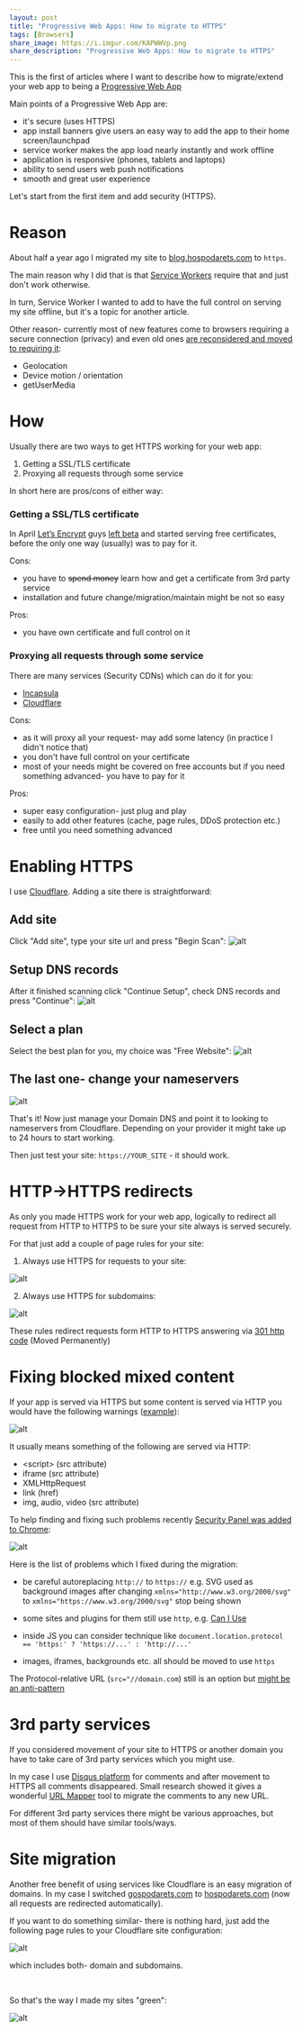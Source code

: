 ```yaml
---
layout: post
title: "Progressive Web Apps: How to migrate to HTTPS"
tags: [Browsers]
share_image: https://i.imgur.com/KAPWWVp.png
share_description: "Progressive Web Apps: How to migrate to HTTPS" 
---
```


This is the first of articles where I want to describe how to
migrate/extend your web app to being a [Progressive Web App](https://developers.google.com/web/progressive-web-apps/)

Main points of a Progressive Web App are:

* it's secure (uses HTTPS)
* app install banners give users an easy way to add the app to their home screen/launchpad
* service worker makes the app load nearly instantly and work offline
* application is responsive (phones, tablets and laptops)
* ability to send users web push notifications
* smooth and great user experience

Let's start from the first item and add security (HTTPS). 

<div class="more"></div>


# Reason

About half a year ago I migrated my site to [blog.hospodarets.com](https://blog.hospodarets.com/) to `https`.

The main reason why I did that is that [Service Workers](https://github.com/slightlyoff/ServiceWorker/blob/master/explainer.md)
require that and just don't work otherwise.

In turn, Service Worker I wanted to add to have the full control on serving my site offline,
but it's a topic for another article.

Other reason- currently most of new features come to browsers requiring a secure connection (privacy)
and even old ones [are reconsidered and moved to requiring it](https://sites.google.com/a/chromium.org/dev/Home/chromium-security/deprecating-powerful-features-on-insecure-origins):

- Geolocation
- Device motion / orientation
- getUserMedia


# How

Usually there are two ways to get HTTPS working for your web app:

1. Getting a SSL/TLS certificate
2. Proxying all requests through some service

In short here are pros/cons of either way:

### Getting a SSL/TLS certificate

In April [Let’s Encrypt](https://letsencrypt.org/) guys
[left beta](https://letsencrypt.org/2016/04/12/leaving-beta-new-sponsors.html)
and started serving free certificates,
before the only one way (usually) was to pay for it.

Cons:

- you have to <strike>spend money</strike> learn how and get a certificate from 3rd party service
- installation and future change/migration/maintain might be not so easy

Pros:

- you have own certificate and full control on it

### Proxying all requests through some service

There are many services (Security CDNs) which can do it for you:

- [Incapsula](https://www.incapsula.com/)
- [Cloudflare](https://www.cloudflare.com/)
 
Cons:

- as it will proxy all your request- may add some latency (in practice I didn't notice that)
- you don't have full control on your certificate
- most of your needs might be covered on free accounts but if you need something advanced- you have to pay for it

Pros:

- super easy configuration- just plug and play
- easily to add other features (cache, page rules, DDoS protection etc.)
- free until you need something advanced

# Enabling HTTPS

I use [Cloudflare](https://www.cloudflare.com/).
Adding a site there is straightforward:

## Add site

Click "Add site", type your site url and press "Begin Scan":
![alt](https://i.imgur.com/lBKXNmg.gif)

## Setup DNS records

After it finished scanning click "Continue Setup", check DNS records and press "Continue":
![alt](https://i.imgur.com/wNcLnfP.gif)

## Select a plan

Select the best plan for you, my choice was "Free Website":
![alt](https://i.imgur.com/RVLtYVm.png)

## The last one- change your nameservers

![alt](https://i.imgur.com/CP322ck.png)

That's it! Now just manage your Domain DNS and point it to looking
to nameservers from Cloudflare.
Depending on your provider it might take up to 24 hours to start working.
 
Then just test your site: `https://YOUR_SITE` - it should work.



# HTTP->HTTPS redirects

As only you made HTTPS work for your web app,
logically to redirect all request from HTTP to HTTPS
to be sure your site always is served securely.

For that just add a couple of page rules for your site:

1) Always use HTTPS for requests to your site:

![alt](https://i.imgur.com/LeRj0Rc.png)

2) Always use HTTPS for subdomains:

![alt](https://i.imgur.com/LeRj0Rc.png)

These rules redirect requests form HTTP to HTTPS answering via [301 http code](https://en.wikipedia.org/wiki/HTTP_301) (Moved Permanently)


# Fixing blocked mixed content

If your app is served via HTTPS but some content is served via HTTP you would have the following warnings
([example](https://s.codepen.io/malyw/debug/aZbwzo)):

![alt](https://i.imgur.com/CjNFyV7.png)

It usually means something of the following are served via HTTP:

- &lt;script&gt; (src attribute)
- iframe (src attribute)
- XMLHttpRequest
- link (href)
- img, audio, video (src attribute)

To help finding and fixing such problems
recently [Security Panel was added to Chrome](https://developers.google.com/web/updates/2015/12/security-panel):

![alt](https://i.imgur.com/MRH8Ajc.png)

Here is the list of problems which I fixed during the migration:

- be careful autoreplacing `http://` to `https://` e.g. SVG used as background images after changing 
 `xmlns="http://www.w3.org/2000/svg"` to `xmlns="https://www.w3.org/2000/svg"`
 stop being shown

- some sites and plugins for them still use `http`, e.g. [Can I Use](http://caniuse.com/)

- inside JS you can consider technique like `document.location.protocol == 'https:' ? 'https://...' : 'http://...'`

- images, iframes, backgrounds etc. all should be moved to use `https`

The Protocol-relative URL (`src="//domain.com`) still is an option
but [might be an anti-pattern](http://www.paulirish.com/2010/the-protocol-relative-url/)


# 3rd party services

If you considered movement of your site to HTTPS or another domain
you have to take care of 3rd party services which you might use.

In my case I use [Disqus platform](https://disqus.com/) for comments and after movement to HTTPS all
comments disappeared.
Small research showed it gives a wonderful [URL Mapper](https://help.disqus.com/customer/portal/articles/912757-url-mapper)
tool to migrate the comments to any new URL.

For different 3rd party services there might be various approaches, but most of them should have similar tools/ways.
 
 

# Site migration

Another free benefit of using services like Cloudflare is an easy migration of domains.
In my case I switched [gospodarets.com](https://gospodarets.com) to
[hospodarets.com](https://hospodarets.com) (now all requests are redirected automatically).

If you want to do something similar- there is nothing hard, just add the following page rules
to your Cloudflare site configuration:

![alt](https://i.imgur.com/aj2SIcu.png)

which includes both- domain and subdomains.


<br>

So that's the way I made my sites "green":

![alt](https://i.imgur.com/KAPWWVp.png)